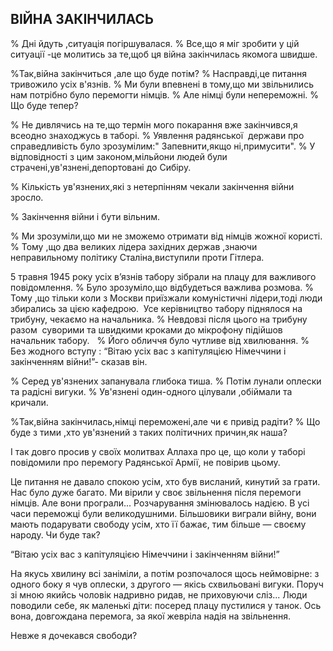 ## ВІЙНА ЗАКІНЧИЛАСЬ

% Дні йдуть ,ситуація погіршувалася.
% Все,що я міг зробити у цій ситуації -це молитись за те,щоб ця війна закінчилась якомога швидше.

%Так,війна закінчиться ,але що буде потім?
% Насправді,це питання тривожило усіх в'язнів.
% Ми були впевнені в тому,що ми звільнились нам потрібно було перемогти німців.
% Але німці були непереможні.
% Що буде тепер?

% Не дивлячись на те,що термін мого покарання вже закінчився,я всеодно знаходжусь в таборі.
% Уявлення радянської  держави про справедливість було зрозумілим:" Запевнити,якщо ні,примусити".
% У відповідності з цим законом,мільйони людей були страчені,ув'язнені,депортовані до Сибіру.

% Кількість ув'язнених,які з нетерпінням чекали закінчення війни зросло.

% Закінчення війни і бути вільним.

% Ми зрозуміли,що ми не зможемо отримати від німців жожної користі.
% Тому ,що два великих лідера західних держав ,знаючи неправильному політику Сталіна,виступили проти Гітлера.

5 травня 1945 року усіх в’язнів табору зібрали на плацу для важливого повідомлення.
% Було зрозуміло,що відбудеться важлива розмова.
% Тому ,що тільки коли з Москви приїзжали комуністичні лідери,тоді люди збирались за цією кафедрою.
 Усе керівництво табору піднялося на трибуну, чекаємо на начальника.
% Невдовзі після цього на трибуну разом  суворими та швидкими кроками до мікрофону підійшов начальник табору.  
% Його обличчя було чутливе від хвилювання.
% Без жодного вступу : “Вітаю усіх вас з капітуляцією Німеччини і закінченням війни!”- сказав він.

% Серед ув'язнених запанувала глибока тиша.
% Потім лунали оплески та радісні вигуки.
% Ув'язнені один-одного цілували ,обіймали та кричали.

%Так,війна закінчилась,німці переможені,але чи є привід радіти?
% Що буде з тими ,хто ув'язнений з таких політичних причин,як наша?

І так довго просив у своїх молитвах Аллаха про це, що коли у таборі повідомили про перемогу Радянської Армії, не повірив цьому.

Це питання не давало спокою усім, хто був висланий, кинутий за грати.
Нас було дуже багато.
Ми вірили у своє звільнення після перемоги німців.
Але вони програли...
Розчарування змінювалось надією.
В усі часи переможці були великодушними.
Більшовики виграли війну, вони мають подарувати свободу усім, хто її бажає, тим більше — своєму народу.
Чи буде так?



“Вітаю усіх вас з капітуляцією Німеччини і закінченням війни!”

На якусь хвилину всі заніміли, а потім розпочалося щось неймовірне: з одного боку я чув оплески, з другого — якісь схвильовані вигуки.
Поруч зі мною якийсь чоловік надривно ридав, не приховуючи сліз...
Люди поводили себе, як маленькі діти: посеред плацу пустилися у танок.
Ось вона, довгождана перемога, за якої жевріла надія на звільнення.

Невже я дочекався свободи?
